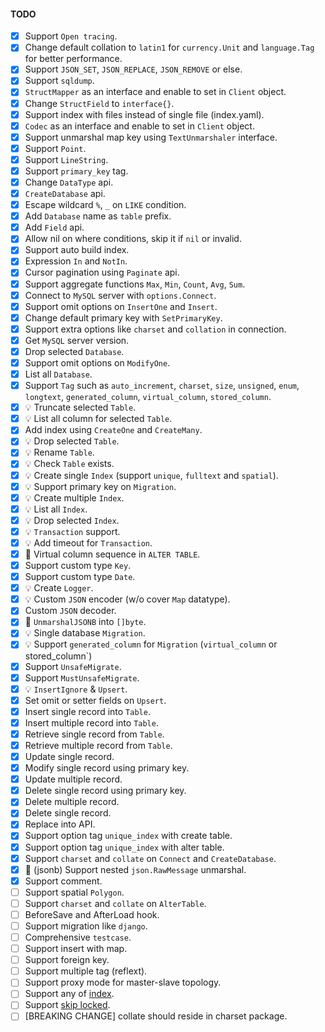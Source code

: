 #### TODO

- [x] Support `Open tracing`.
- [x] Change default collation to `latin1` for `currency.Unit` and `language.Tag` for better performance.
- [x] Support `JSON_SET`, `JSON_REPLACE`, `JSON_REMOVE` or else.
- [x] Support `sqldump`.
- [x] `StructMapper` as an interface and enable to set in `Client` object.
- [x] Change `StructField` to `interface{}`.
- [x] Support index with files instead of single file (index.yaml).
- [x] `Codec` as an interface and enable to set in `Client` object.
- [x] Support unmarshal map key using `TextUnmarshaler` interface.
- [x] Support `Point`.
- [x] Support `LineString`.
- [x] Support `primary_key` tag.
- [x] Change `DataType` api.
- [x] `CreateDatabase` api.
- [x] Escape wildcard `%`, `_` on `LIKE` condition.
- [x] Add `Database` name as `table` prefix.
- [x] Add `Field` api.
- [x] Allow nil on where conditions, skip it if `nil` or invalid.
- [x] Support auto build index.
- [x] Expression `In` and `NotIn`.
- [x] Cursor pagination using `Paginate` api.
- [x] Support aggregate functions `Max`, `Min`, `Count`, `Avg`, `Sum`.
- [x] Connect to `MySQL` server with `options.Connect`.
- [x] Support omit options on `InsertOne` and `Insert`.
- [x] Change default primary key with `SetPrimaryKey`.
- [x] Support extra options like `charset` and `collation` in connection.
- [x] Get `MySQL` server version.
- [x] Drop selected `Database`.
- [x] Support omit options on `ModifyOne`.
- [x] List all `Database`.
- [x] Support `Tag` such as `auto_increment`, `charset`, `size`, `unsigned`, `enum`, `longtext`, `generated_column`, `virtual_column`, `stored_column`.
- [x] :bulb: Truncate selected `Table`.
- [x] :bulb: List all column for selected `Table`.
- [x] Add index using `CreateOne` and `CreateMany`.
- [x] :bulb: Drop selected `Table`.
- [x] :bulb: Rename `Table`.
- [x] :bulb: Check `Table` exists.
- [x] :bulb: Create single `Index` (support `unique`, `fulltext` and `spatial`).
- [x] :bulb: Support primary key on `Migration`.
- [x] :bulb: Create multiple `Index`.
- [x] :bulb: List all `Index`.
- [x] :bulb: Drop selected `Index`.
- [x] :bulb: `Transaction` support.
- [x] :bulb: Add timeout for `Transaction`.
- [x] :bug: Virtual column sequence in `ALTER TABLE`.
- [x] Support custom type `Key`.
- [x] Support custom type `Date`.
- [x] :bulb: Create `Logger`.
- [x] :bulb: Custom `JSON` encoder (w/o cover `Map` datatype).
- [x] Custom `JSON` decoder.
- [x] :bug: `UnmarshalJSONB` into `[]byte`.
- [x] :bulb: Single database `Migration`.
- [x] :bulb: Support `generated_column` for `Migration` (`virtual_column` or stored_column`)
- [x] Support `UnsafeMigrate`.
- [x] Support `MustUnsafeMigrate`.
- [x] :bulb: `InsertIgnore` & `Upsert`.
- [x] Set omit or setter fields on `Upsert`.
- [x] Insert single record into `Table`.
- [x] Insert multiple record into `Table`.
- [x] Retrieve single record from `Table`.
- [x] Retrieve multiple record from `Table`.
- [x] Update single record.
- [x] Modify single record using primary key.
- [x] Update multiple record.
- [x] Delete single record using primary key.
- [x] Delete multiple record.
- [x] Delete single record.
- [x] Replace into API.
- [x] Support option tag `unique_index` with create table.
- [x] Support option tag `unique_index` with alter table.
- [x] Support `charset` and `collate` on `Connect` and `CreateDatabase`.
- [x] :bug: (jsonb) Support nested `json.RawMessage` unmarshal.
- [x] Support comment.
- [ ] Support spatial `Polygon`.
- [ ] Support `charset` and `collate` on `AlterTable`.
- [ ] BeforeSave and AfterLoad hook.
- [ ] Support migration like `django`.
- [ ] Comprehensive `testcase`.
- [ ] Support insert with map.
- [ ] Support foreign key.
- [ ] Support multiple tag (reflext).
- [ ] Support proxy mode for master-slave topology.
- [ ] Support any of [index](https://dev.mysql.com/doc/refman/8.0/en/create-index.html).
- [ ] Support [skip locked](https://mysqlserverteam.com/mysql-8-0-1-using-skip-locked-and-nowait-to-handle-hot-rows/).
- [ ] [BREAKING CHANGE] collate should reside in charset package.
